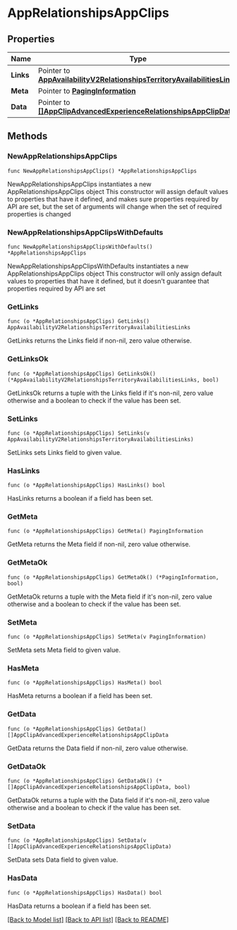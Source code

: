 # AppRelationshipsAppClips

## Properties

Name | Type | Description | Notes
------------ | ------------- | ------------- | -------------
**Links** | Pointer to [**AppAvailabilityV2RelationshipsTerritoryAvailabilitiesLinks**](AppAvailabilityV2RelationshipsTerritoryAvailabilitiesLinks.md) |  | [optional] 
**Meta** | Pointer to [**PagingInformation**](PagingInformation.md) |  | [optional] 
**Data** | Pointer to [**[]AppClipAdvancedExperienceRelationshipsAppClipData**](AppClipAdvancedExperienceRelationshipsAppClipData.md) |  | [optional] 

## Methods

### NewAppRelationshipsAppClips

`func NewAppRelationshipsAppClips() *AppRelationshipsAppClips`

NewAppRelationshipsAppClips instantiates a new AppRelationshipsAppClips object
This constructor will assign default values to properties that have it defined,
and makes sure properties required by API are set, but the set of arguments
will change when the set of required properties is changed

### NewAppRelationshipsAppClipsWithDefaults

`func NewAppRelationshipsAppClipsWithDefaults() *AppRelationshipsAppClips`

NewAppRelationshipsAppClipsWithDefaults instantiates a new AppRelationshipsAppClips object
This constructor will only assign default values to properties that have it defined,
but it doesn't guarantee that properties required by API are set

### GetLinks

`func (o *AppRelationshipsAppClips) GetLinks() AppAvailabilityV2RelationshipsTerritoryAvailabilitiesLinks`

GetLinks returns the Links field if non-nil, zero value otherwise.

### GetLinksOk

`func (o *AppRelationshipsAppClips) GetLinksOk() (*AppAvailabilityV2RelationshipsTerritoryAvailabilitiesLinks, bool)`

GetLinksOk returns a tuple with the Links field if it's non-nil, zero value otherwise
and a boolean to check if the value has been set.

### SetLinks

`func (o *AppRelationshipsAppClips) SetLinks(v AppAvailabilityV2RelationshipsTerritoryAvailabilitiesLinks)`

SetLinks sets Links field to given value.

### HasLinks

`func (o *AppRelationshipsAppClips) HasLinks() bool`

HasLinks returns a boolean if a field has been set.

### GetMeta

`func (o *AppRelationshipsAppClips) GetMeta() PagingInformation`

GetMeta returns the Meta field if non-nil, zero value otherwise.

### GetMetaOk

`func (o *AppRelationshipsAppClips) GetMetaOk() (*PagingInformation, bool)`

GetMetaOk returns a tuple with the Meta field if it's non-nil, zero value otherwise
and a boolean to check if the value has been set.

### SetMeta

`func (o *AppRelationshipsAppClips) SetMeta(v PagingInformation)`

SetMeta sets Meta field to given value.

### HasMeta

`func (o *AppRelationshipsAppClips) HasMeta() bool`

HasMeta returns a boolean if a field has been set.

### GetData

`func (o *AppRelationshipsAppClips) GetData() []AppClipAdvancedExperienceRelationshipsAppClipData`

GetData returns the Data field if non-nil, zero value otherwise.

### GetDataOk

`func (o *AppRelationshipsAppClips) GetDataOk() (*[]AppClipAdvancedExperienceRelationshipsAppClipData, bool)`

GetDataOk returns a tuple with the Data field if it's non-nil, zero value otherwise
and a boolean to check if the value has been set.

### SetData

`func (o *AppRelationshipsAppClips) SetData(v []AppClipAdvancedExperienceRelationshipsAppClipData)`

SetData sets Data field to given value.

### HasData

`func (o *AppRelationshipsAppClips) HasData() bool`

HasData returns a boolean if a field has been set.


[[Back to Model list]](../README.md#documentation-for-models) [[Back to API list]](../README.md#documentation-for-api-endpoints) [[Back to README]](../README.md)


